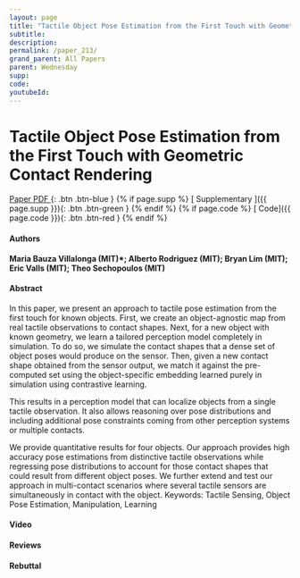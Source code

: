 ```yaml
---
layout: page
title: "Tactile Object Pose Estimation from the First Touch with Geometric Contact Rendering"
subtitle: 
description:
permalink: /paper_213/
grand_parent: All Papers
parent: Wednesday
supp: 
code: 
youtubeId: 
---
```


# Tactile Object Pose Estimation from the First Touch with Geometric Contact Rendering

[<i class="fa fa-file-text-o" aria-hidden="true"></i> Paper PDF ](https://drive.google.com/file/d/1UffNYaHKLG7ZjsYLxNsYJO_ioszEbmBq/view){: .btn .btn-blue } {% if page.supp %} [<i class="fa fa-file-text-o" aria-hidden="true"></i> Supplementary ]({{ page.supp }}){: .btn .btn-green } {% endif %} {% if page.code %} [<i class="fa fa-github" aria-hidden="true"></i> Code]({{ page.code }}){: .btn .btn-red }
{% endif %}

#### Authors
**Maria Bauza Villalonga (MIT)*; Alberto Rodriguez (MIT); Bryan Lim (MIT); Eric  Valls (MIT); Theo  Sechopoulos (MIT)**

#### Abstract
In this paper, we present an approach to tactile pose estimation from the first touch for known objects. First, we create an object-agnostic map from real tactile observations to contact shapes. Next, for a new object with known geometry, we learn a tailored perception model completely in simulation. To do so, we simulate the contact shapes that a dense set of object poses would produce on the sensor. Then, given a new contact shape obtained from the sensor output, we match it against the pre-computed set using the object-specific embedding learned purely in simulation using contrastive learning.

This results in a perception model that can localize objects from a single tactile observation. It also allows reasoning over pose distributions and including additional pose constraints coming from other perception systems or multiple contacts.

We provide quantitative results for four objects. Our approach provides high accuracy pose estimations from distinctive tactile observations while regressing pose distributions to account for those contact shapes that could result from different object poses. We further extend and test our approach in multi-contact scenarios where several tactile sensors are simultaneously in contact with the object.
Keywords: Tactile Sensing, Object Pose Estimation, Manipulation, Learning

#### Video 

#### Reviews

#### Rebuttal
